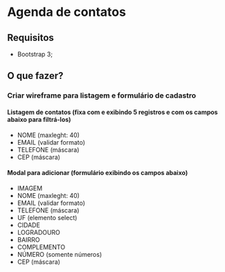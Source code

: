 # Agenda de contatos

## Requisitos
- Bootstrap 3;

## O que fazer?

### Criar wireframe para listagem e formulário de cadastro

#### Listagem de contatos (fixa com e exibindo 5 registros e com os campos abaixo para filtrá-los)
- NOME (maxleght: 40)
- EMAIL (validar formato)
- TELEFONE (máscara)
- CEP (máscara)

#### Modal para adicionar (formulário exibindo os campos abaixo)
- IMAGEM
- NOME (maxleght: 40)
- EMAIL (validar formato)
- TELEFONE (máscara)
- UF (elemento select)
- CIDADE
- LOGRADOURO
- BAIRRO
- COMPLEMENTO
- NÚMERO (somente números)
- CEP (máscara)
